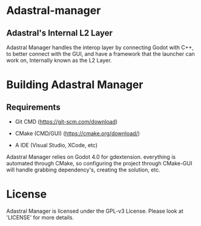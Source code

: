 # Adastral-manager

## Adastral's Internal L2 Layer

Adastral Manager handles the interop layer by connecting Godot with C++, to better connect with the GUI, and have a framework that the launcher can work on, Internally known as the L2 Layer.

# Building Adastral Manager

## Requirements

- Git CMD (https://git-scm.com/download)

- CMake (CMD/GUI) (https://cmake.org/download/)

- A IDE (Visual Studio, XCode, etc)

Adastral Manager relies on Godot 4.0 for gdextension. everything is automated through CMake, so configuring the project through CMake-GUI will handle grabbing dependency's, creating the solution, etc.

# License 

Adastral Manager is licensed under the GPL-v3 License. Please look at 'LICENSE' for more details.
